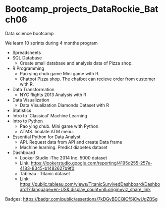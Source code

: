 # Bootcamp_projects_DataRockie_Batch06
Data science bootcamp 

We learn 10 sprints during 4 months program

- Spreadsheets
- SQL Database
  - Create small database and analysis data of Pizza shop. 
- R Programming
  - Pao ying chub game Mini game with R.
  - Chatbot Pizza shop. The chatbot can recieve order from customer with R.
- Data Transformation
  - NYC flights 2013 Analysis with R
- Data Visualization
  - Data Visualization Diamonds Dataset with R
- Statistics
- Intro to 'Classical' Machine Learning
- Intro to Python
  - Pao ying chub. Mini game with Python.
  - ATMS. Imulate ATM menu. 
- Essential Python for Data Analyst
  - API. Request data from API and create Data frame
  - Machine learning. Predict diabetes dataset
- Dashboard
  - Looker Studio :The 2014 Inc. 5000 dataset 
  - Link: https://lookerstudio.google.com/reporting/4195d255-257e-4183-8345-b1482627b9f0 
  - Tableau : Titanic dataset
  - Link: https://public.tableau.com/views/TitanicSurvivedDashboard/Dashboard1?:language=en-US&:display_count=n&:origin=viz_share_link

Badges: https://badgr.com/public/assertions/7kDGyBDCQICfSjCwUgZBSg

